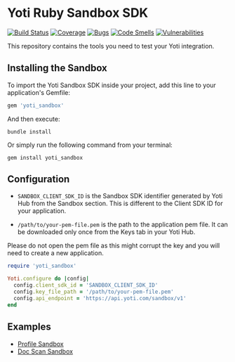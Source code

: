 # Yoti Ruby Sandbox SDK

[![Build Status](https://github.com/getyoti/yoti-ruby-sdk-sandbox/workflows/Unit%20Test/badge.svg?branch=master)](https://github.com/getyoti/yoti-ruby-sdk-sandbox/actions)
[![Coverage](https://sonarcloud.io/api/project_badges/measure?project=getyoti%3Aruby-sandbox&metric=coverage)](https://sonarcloud.io/dashboard?id=getyoti%3Aruby-sandbox)
[![Bugs](https://sonarcloud.io/api/project_badges/measure?project=getyoti%3Aruby-sandbox&metric=bugs)](https://sonarcloud.io/dashboard?id=getyoti%3Aruby-sandbox)
[![Code Smells](https://sonarcloud.io/api/project_badges/measure?project=getyoti%3Aruby-sandbox&metric=code_smells)](https://sonarcloud.io/dashboard?id=getyoti%3Aruby-sandbox)
[![Vulnerabilities](https://sonarcloud.io/api/project_badges/measure?project=getyoti%3Aruby-sandbox&metric=vulnerabilities)](https://sonarcloud.io/dashboard?id=getyoti%3Aruby-sandbox)

This repository contains the tools you need to test your Yoti integration.

## Installing the Sandbox

To import the Yoti Sandbox SDK inside your project, add this line to your application's Gemfile:

```ruby
gem 'yoti_sandbox'
```

And then execute:

```shell
bundle install
```

Or simply run the following command from your terminal:

```shell
gem install yoti_sandbox
```

## Configuration

* `SANDBOX_CLIENT_SDK_ID` is the Sandbox SDK identifier generated by Yoti Hub from the Sandbox section. This is different to the Client SDK ID for your application.

* `/path/to/your-pem-file.pem` is the path to the application pem file. It can be downloaded only once from the Keys tab in your Yoti Hub.

Please do not open the pem file as this might corrupt the key and you will need to create a new application.

```ruby
require 'yoti_sandbox'

Yoti.configure do |config|
  config.client_sdk_id = 'SANDBOX_CLIENT_SDK_ID'
  config.key_file_path = '/path/to/your-pem-file.pem'
  config.api_endpoint = 'https://api.yoti.com/sandbox/v1'
end
```

## Examples

- [Profile Sandbox](examples/profile)
- [Doc Scan Sandbox](examples/doc_scan)

